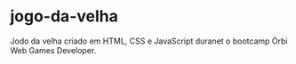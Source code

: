 # jogo-da-velha
 Jodo da velha criado em HTML, CSS e JavaScript duranet o bootcamp  Órbi Web Games Developer.
